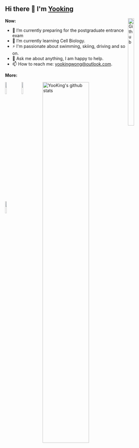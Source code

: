 ## Hi there 👋 I'm [Yooking](http://yooking.github.io/)

**Now:**
<img align="right" alt="Github" width="20%" height="30%" src="https://s3.ax1x.com/2021/03/14/60vxRs.png" />

- 🔭 I’m currently preparing for the postgraduate entrance exam
- 🌱 I’m currently learning Cell Biology.
- ⚡ I'm passionate about swimming, skiing, driving and so on.
- 💬 Ask me about anything, I am happy to help.
- 📫 How to reach me: yookingwong@outlook.com.

**More:**  

<p>
  <a href="https://github.com/onimur/handle-path-oz">
    <img width="55%" align="right" alt="YooKing's github stats" src="https://github-readme-stats.vercel.app/api?username=YooKing&show_icons=true&hide_border=true" />
  </a>

  <code><img width="10%" src="https://www.vectorlogo.zone/logos/git-scm/git-scm-ar21.svg"></code>
  <code><img width="10%" src="https://www.vectorlogo.zone/logos/python/python-ar21.svg"></code>
  <code><img width="10%" src="https://www.vectorlogo.zone/logos/linux/linux-ar21.svg"></code>
  <br />
</p>
